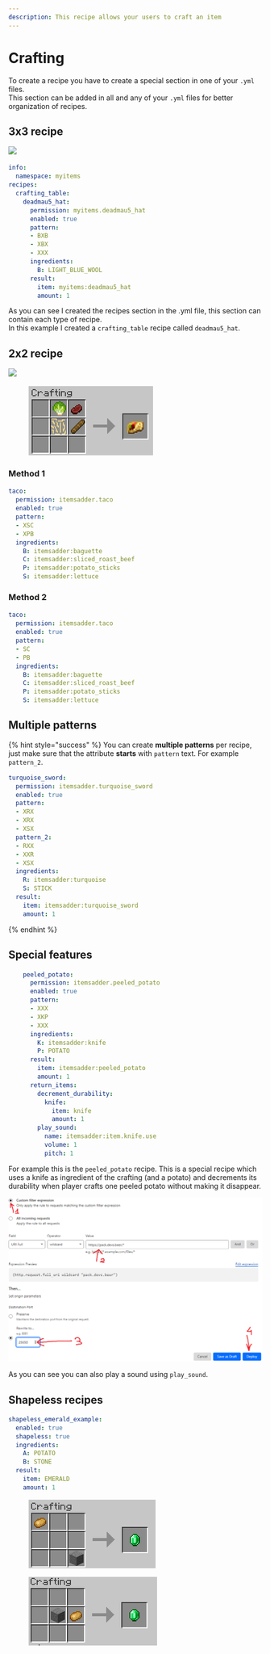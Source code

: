 ```yaml
---
description: This recipe allows your users to craft an item
---
```


# Crafting

To create a recipe you have to create a special section in one of your `.yml` files.\
This section can be added in all and any of your `.yml` files for better organization of recipes.

## 3x3 recipe

![](../../../.gitbook/assets/image\_\(42\).png)

```yaml
info:
  namespace: myitems
recipes:
  crafting_table:
    deadmau5_hat:
      permission: myitems.deadmau5_hat
      enabled: true
      pattern:
      - BXB
      - XBX
      - XXX
      ingredients:
        B: LIGHT_BLUE_WOOL
      result:
        item: myitems:deadmau5_hat
        amount: 1
```

As you can see I created the recipes section in the .yml file, this section can contain each type of recipe.\
In this example I created a `crafting_table` recipe called `deadmau5_hat`.

## 2x2 recipe

![](../../../.gitbook/assets/image\_\(41\).png)

<figure><img src="../../../.gitbook/assets/image (1) (1) (1).png" alt=""><figcaption></figcaption></figure>

### Method 1

```yaml
taco:
  permission: itemsadder.taco
  enabled: true
  pattern:
  - XSC
  - XPB
  ingredients:
    B: itemsadder:baguette
    C: itemsadder:sliced_roast_beef
    P: itemsadder:potato_sticks
    S: itemsadder:lettuce
```

### Method 2

```yaml
taco:
  permission: itemsadder.taco
  enabled: true
  pattern:
  - SC
  - PB
  ingredients:
    B: itemsadder:baguette
    C: itemsadder:sliced_roast_beef
    P: itemsadder:potato_sticks
    S: itemsadder:lettuce
```

## Multiple patterns

{% hint style="success" %}
You can create **multiple patterns** per recipe, just make sure that the attribute **starts** with `pattern` text. For example `pattern_2`.

```yaml
turquoise_sword:
  permission: itemsadder.turquoise_sword
  enabled: true
  pattern:
  - XRX
  - XRX
  - XSX
  pattern_2:
  - RXX
  - XXR
  - XSX
  ingredients:
    R: itemsadder:turquoise
    S: STICK
  result:
    item: itemsadder:turquoise_sword
    amount: 1
```
{% endhint %}

## Special features

```yaml
    peeled_potato:
      permission: itemsadder.peeled_potato
      enabled: true
      pattern:
      - XXX
      - XKP
      - XXX
      ingredients:
        K: itemsadder:knife
        P: POTATO
      result:
        item: itemsadder:peeled_potato
        amount: 1
      return_items:
        decrement_durability:
          knife:
            item: knife
            amount: 1
        play_sound:
          name: itemsadder:item.knife.use
          volume: 1
          pitch: 1
```

For example this is the `peeled_potato` recipe. This is a special recipe which uses a knife as ingredient of the crafting (and a potato) and decrements its durability when player crafts one peeled potato without making it disappear.

![](<../../../.gitbook/assets/image (10).png>)

As you can see you can also play a sound using `play_sound`.

## Shapeless recipes

```yaml
shapeless_emerald_example:
  enabled: true
  shapeless: true
  ingredients:
    A: POTATO
    B: STONE
  result:
    item: EMERALD
    amount: 1
```

<figure><img src="../../../.gitbook/assets/emerald_shapeless_2.png" alt=""><figcaption></figcaption></figure>

<figure><img src="../../../.gitbook/assets/emerald_shapeless_1.png" alt=""><figcaption></figcaption></figure>
